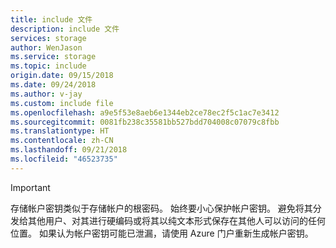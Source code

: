 ```yaml
---
title: include 文件
description: include 文件
services: storage
author: WenJason
ms.service: storage
ms.topic: include
origin.date: 09/15/2018
ms.date: 09/24/2018
ms.author: v-jay
ms.custom: include file
ms.openlocfilehash: a9e5f53e8aeb6e1344eb2ce78ec2f5c1ac7e3412
ms.sourcegitcommit: 0081fb238c35581bb527bdd704008c07079c8fbb
ms.translationtype: HT
ms.contentlocale: zh-CN
ms.lasthandoff: 09/21/2018
ms.locfileid: "46523735"
---
```

> [!IMPORTANT]
> 存储帐户密钥类似于存储帐户的根密码。 始终要小心保护帐户密钥。 避免将其分发给其他用户、对其进行硬编码或将其以纯文本形式保存在其他人可以访问的任何位置。 如果认为帐户密钥可能已泄漏，请使用 Azure 门户重新生成帐户密钥。
> 
